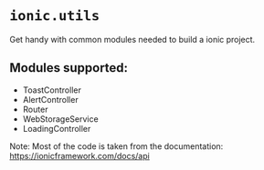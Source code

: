 # `ionic.utils`

Get handy with common modules needed to build a ionic project.

## Modules supported:
* ToastController
* AlertController
* Router
* WebStorageService
* LoadingController


Note: Most of the code is taken from the documentation: https://ionicframework.com/docs/api